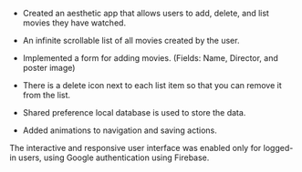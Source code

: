 - Created an aesthetic app that allows users to add, delete, and list movies they have watched. 

- An infinite scrollable list of all movies created by the user.

 - Implemented a form for adding movies. (Fields: Name, Director, and poster image) 

- There is a delete icon next to each list item so that you can remove it from the list.

- Shared preference local database is used to store the data.

 - Added animations to navigation and saving actions.

The interactive and responsive user interface was enabled only for logged-in users, using Google authentication using Firebase.

